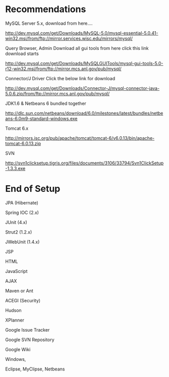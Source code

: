 # Recommendations #


MySQL Server 5.x, download from here....

http://dev.mysql.com/get/Downloads/MySQL-5.0/mysql-essential-5.0.41-win32.msi/from/ftp://mirror.services.wisc.edu/mirrors/mysql/


Query Browser, Admin Download all gui tools from here click this link download starts

http://dev.mysql.com/get/Downloads/MySQLGUITools/mysql-gui-tools-5.0-r12-win32.msi/from/ftp://mirror.mcs.anl.gov/pub/mysql/


Connector/J Driver Click the below link for download

http://dev.mysql.com/get/Downloads/Connector-J/mysql-connector-java-5.0.6.zip/from/ftp://mirror.mcs.anl.gov/pub/mysql/



JDK1.6 & Netbeans 6 bundled together

http://dlc.sun.com/netbeans/download/6.0/milestones/latest/bundles/netbeans-6.0m9-standard-windows.exe


Tomcat 6.x

http://mirrors.isc.org/pub/apache/tomcat/tomcat-6/v6.0.13/bin/apache-tomcat-6.0.13.zip

SVN

http://svn1clicksetup.tigris.org/files/documents/3106/33794/Svn1ClickSetup-1.3.3.exe


# End of Setup #


JPA (Hibernate)

Spring IOC (2.x)

JUnit (4.x)

Strut2 (1.2.x)

JWebUnit (1.4.x)

JSP

HTML

JavaScript

AJAX

Maven or Ant

ACEGI (Security)

Hudson



XPlanner

Google Issue Tracker

Google SVN Repository

Google Wiki



Windows,

Eclipse, MyClipse, Netbeans